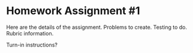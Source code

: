 # Homework Assignment #1

Here are the details of the assignment.
Problems to create.
Testing to do.
Rubric information.

Turn-in instructions?
